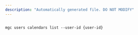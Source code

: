 ```yaml
---
description: "Automatically generated file. DO NOT MODIFY"
---
```


```cli

mgc users calendars list --user-id {user-id}

```